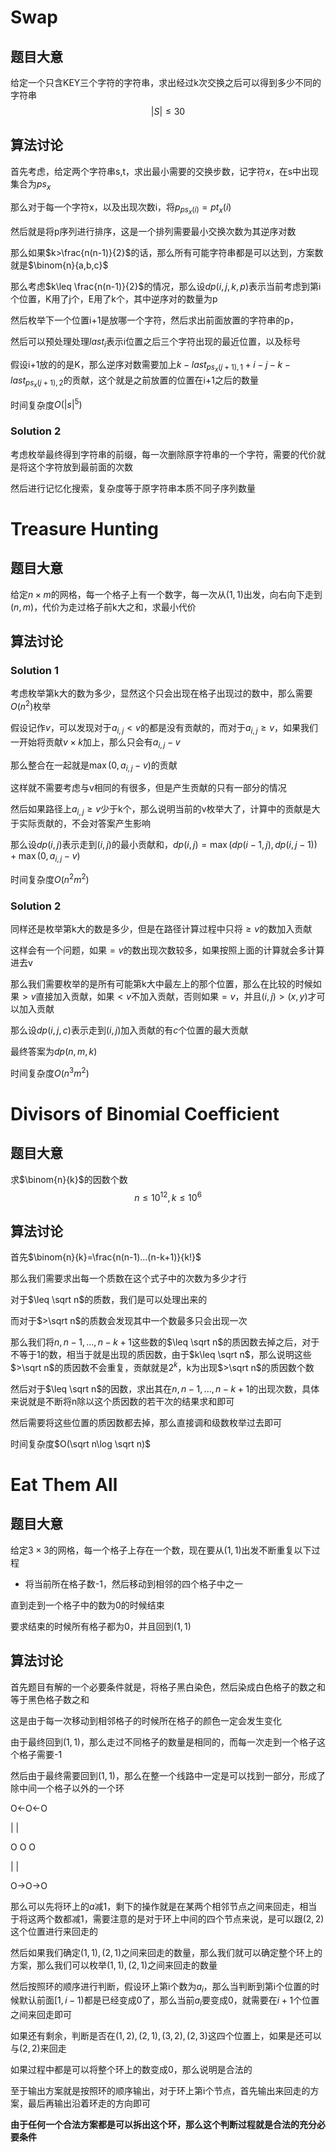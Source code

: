 # **Swap**

## 题目大意

给定一个只含KEY三个字符的字符串，求出经过k次交换之后可以得到多少不同的字符串
$$
|S|\leq 30
$$

## 算法讨论

首先考虑，给定两个字符串s,t，求出最小需要的交换步数，记字符$x$，在s中出现集合为$ps_x$

那么对于每一个字符x，以及出现次数i，将$p_{ps_x(i)}=pt_x(i)$

然后就是将p序列进行排序，这是一个排列需要最小交换次数为其逆序对数

那么如果$k>\frac{n(n-1)}{2}$的话，那么所有可能字符串都是可以达到，方案数就是$\binom{n}{a,b,c}$

那么考虑$k\leq \frac{n(n-1)}{2}$的情况，那么设$dp(i,j,k,p)$表示当前考虑到第i个位置，K用了j个，E用了k个，其中逆序对的数量为p

然后枚举下一个位置i+1是放哪一个字符，然后求出前面放置的字符串的p，

然后可以预处理处理$last_i$表示i位置之后三个字符出现的最近位置，以及标号

假设i+1放的的是K，那么逆序对数需要加上$k-last_{ps_x(j+1),1}+i-j-k-last_{ps_x(j+1),2}$的贡献，这个就是之前放置的位置在i+1之后的数量

时间复杂度$O(|s|^5)$

### Solution 2

考虑枚举最终得到字符串的前缀，每一次删除原字符串的一个字符，需要的代价就是将这个字符放到最前面的次数

然后进行记忆化搜索，复杂度等于原字符串本质不同子序列数量

# **Treasure Hunting**

## 题目大意

给定$n\times m$的网格，每一个格子上有一个数字，每一次从$(1,1)$出发，向右向下走到$(n,m)$，代价为走过格子前k大之和，求最小代价

## 算法讨论

### Solution 1

考虑枚举第k大的数为多少，显然这个只会出现在格子出现过的数中，那么需要$O(n^2)$枚举

假设记作$v$，可以发现对于$a_{i,j}<v$的都是没有贡献的，而对于$a_{i,j}\geq v$，如果我们一开始将贡献$v\times k$加上，那么只会有$a_{i,j}-v$

那么整合在一起就是$\max(0,a_{i,j}-v)$的贡献

这样就不需要考虑与v相同的有很多，但是产生贡献的只有一部分的情况

然后如果路径上$a_{i,j}\geq v$少于k个，那么说明当前的v枚举大了，计算中的贡献是大于实际贡献的，不会对答案产生影响

那么设$dp(i,j)$表示走到$(i,j)$的最小贡献和，$dp(i,j)=\max(dp(i-1,j),dp(i,j-1))+\max(0,a_{i,j}-v)$

时间复杂度$O(n^2m^2)$

### Solution 2

同样还是枚举第k大的数是多少，但是在路径计算过程中只将$\geq v$的数加入贡献

这样会有一个问题，如果$=v$的数出现次数较多，如果按照上面的计算就会多计算进去v

那么我们需要枚举的是所有可能第k大中最左上的那个位置，那么在比较的时候如果$>v$直接加入贡献，如果$<v$不加入贡献，否则如果$=v$，并且$(i,j)>(x,y)$才可以加入贡献

那么设$dp(i,j,c)$表示走到$(i,j)$加入贡献的有$c$个位置的最大贡献

最终答案为$dp(n,m,k)$

时间复杂度$O(n^3m^2)$

# **Divisors of Binomial Coefficient**

## 题目大意

求$\binom{n}{k}$的因数个数
$$
n\leq 10^{12},k\leq 10^6
$$

## 算法讨论

首先$\binom{n}{k}=\frac{n(n-1)...(n-k+1)}{k!}$

那么我们需要求出每一个质数在这个式子中的次数为多少才行

对于$\leq \sqrt n$的质数，我们是可以处理出来的

而对于$>\sqrt n$的质数会发现其中一个数最多只会出现一次

那么我们将$n,n-1,...,n-k+1$这些数的$\leq \sqrt n$的质因数去掉之后，对于不等于1的数，相当于就是出现的质因数，由于$k\leq \sqrt n$，那么说明这些$>\sqrt n$的质因数不会重复，贡献就是$2^k$，k为出现$>\sqrt n$的质因数个数

然后对于$\leq \sqrt  n$的因数，求出其在$n,n-1,...,n-k+1$的出现次数，具体来说就是不断将n除以这个质因数的若干次的结果求和即可

然后需要将这些位置的质因数都去掉，那么直接调和级数枚举过去即可

时间复杂度$O(\sqrt n\log \sqrt n)$

# Eat Them All

## 题目大意

给定$3\times 3$的网格，每一个格子上存在一个数，现在要从$(1,1)$出发不断重复以下过程

- 将当前所在格子数-1，然后移动到相邻的四个格子中之一

直到走到一个格子中的数为$0$的时候结束

要求结束的时候所有格子都为0，并且回到$(1,1)$

## 算法讨论

首先题目有解的一个必要条件就是，将格子黑白染色，然后染成白色格子的数之和等于黑色格子数之和

这是由于每一次移动到相邻格子的时候所在格子的颜色一定会发生变化

由于最终回到$(1,1)$，那么走过不同格子的数量是相同的，而每一次走到一个格子这个格子需要-1

然后由于最终需要回到$(1,1)$，那么在整一个线路中一定是可以找到一部分，形成了除中间一个格子以外的一个环

O<-O<-O

|           |

O   O    O

|		   |

O->O->O

那么可以先将环上的$a$减1，剩下的操作就是在某两个相邻节点之间来回走，相当于将这两个数都减1，需要注意的是对于环上中间的四个节点来说，是可以跟$(2,2)$这个位置进行来回走的

然后如果我们确定$(1,1),(2,1)$之间来回走的数量，那么我们就可以确定整个环上的方案，那么我们可以枚举$(1,1),(2,1)$之间来回走的数量

然后按照环的顺序进行判断，假设环上第i个数为$a_i$，那么当判断到第i个位置的时候默认前面$[1,i-1)$都是已经变成0了，那么当前$a_i$要变成0，就需要在$i+1$个位置之间来回走即可

如果还有剩余，判断是否在$(1,2),(2,1),(3,2),(2,3)$这四个位置上，如果是还可以与$(2,2)$来回走

如果过程中都是可以将整个环上的数变成0，那么说明是合法的

至于输出方案就是按照环的顺序输出，对于环上第i个节点，首先输出来回走的方案，最后再输出沿着环走的方向即可

**由于任何一个合法方案都是可以拆出这个环，那么这个判断过程就是合法的充分必要条件**

